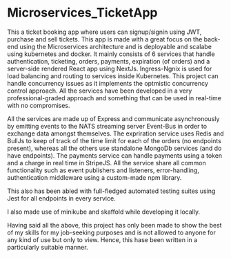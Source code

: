 # Microservices_TicketApp
This a ticket booking app where users can signup/signin using JWT, purchase and sell tickets. This app is made with a great focus on the back-end using
the Microservices architecture and is deployable and scalabe using kubernetes and docker. It mainly consists of 6 services that handle authentication, ticketing, orders, payments, expiration (of orders) and a server-side rendered React app using NextJs. Ingress-Ngnix is used for load balancing and routing to 
services inside Kubernetes. This project can handle concurrency issues as it implements the optmistic concurrency control approach. 
All the services have been developed in a very professional-graded approach and something that can be used in real-time with no compromises.

All the services are made up of Express and communicate asynchronously by emitting events to the NATS streaming server Event-Bus in order to exchange data 
amongst themselves. The expriration service uses Redis and BullJs to keep of track of the time limit for each of the orders (no endpoints present), whereas all
the others use standalone MongoDb services (and do have endpoints). The payments service can handle payments using a token and a charge in real time in StripeJS.
All the service share all common functionality such as event publishers and listeners, error-handling, authentication middleware using a custom-made npm library.

This also has been abled with full-fledged automated testing suites using Jest for all endpoints in every service.

I also made use of minikube and skaffold while developing it locally.



Having said all the above, this project has only been made to show the best of my skills for my job-seeking purposes and is not allowed to anyone for
any kind of use but only to view. Hence, this hase been written in a particularly suitable manner.


